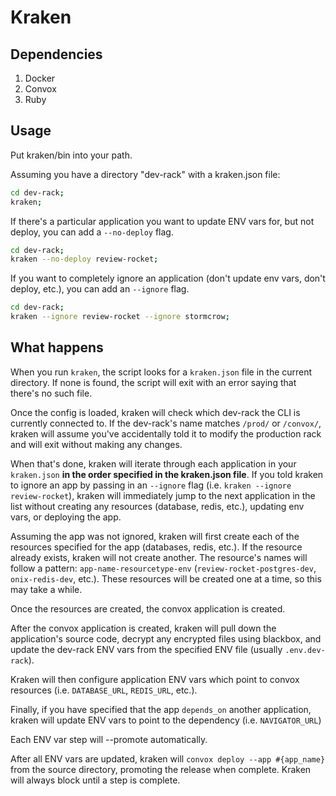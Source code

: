 # Kraken

## Dependencies

1. Docker
1. Convox
1. Ruby

## Usage

Put kraken/bin into your path.

Assuming you have a directory "dev-rack" with a kraken.json file:

```bash
cd dev-rack;
kraken;
```

If there's a particular application you want to update ENV vars for, but not
deploy, you can add a `--no-deploy` flag.

```bash
cd dev-rack;
kraken --no-deploy review-rocket;
```

If you want to completely ignore an application (don't update env vars, don't
deploy, etc.), you can add an `--ignore` flag.

```bash
cd dev-rack;
kraken --ignore review-rocket --ignore stormcrow;
```

## What happens

When you run `kraken`, the script looks for a `kraken.json` file in the current
directory. If none is found, the script will exit with an error saying that
there's no such file.

Once the config is loaded, kraken will check which dev-rack the CLI is currently
connected to. If the dev-rack's name matches `/prod/` or `/convox/`, kraken will
assume you've accidentally told it to modify the production rack and will exit
without making any changes.

When that's done, kraken will iterate through each application in your
`kraken.json` **in the order specified in the kraken.json file**. If you told
kraken to ignore an app by passing in an `--ignore` flag (i.e. `kraken --ignore
review-rocket`), kraken will immediately jump to the next application in the
list without creating any resources (database, redis, etc.), updating env vars,
or deploying the app.

Assuming the app was not ignored, kraken will first create each of the resources
specified for the app (databases, redis, etc.). If the resource already exists,
kraken will not create another. The resource's names will follow a pattern:
`app-name-resourcetype-env` (`review-rocket-postgres-dev`, `onix-redis-dev`,
etc.). These resources will be created one at a time, so this may take a while.

Once the resources are created, the convox application is created.

After the convox application is created, kraken will pull down the application's
source code, decrypt any encrypted files using blackbox, and update the dev-rack
ENV vars from the specified ENV file (usually `.env.dev-rack`).

Kraken will then configure application ENV vars which point to convox resources
(i.e. `DATABASE_URL`, `REDIS_URL`, etc.).

Finally, if you have specified that the app `depends_on` another application,
kraken will update ENV vars to point to the dependency (i.e. `NAVIGATOR_URL`)

Each ENV var step will --promote automatically.

After all ENV vars are updated, kraken will `convox deploy --app #{app_name}`
from the source directory, promoting the release when complete. Kraken will
always block until a step is complete.
